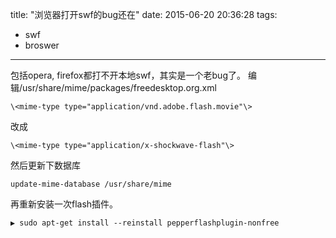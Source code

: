 title: "浏览器打开swf的bug还在"
date: 2015-06-20 20:36:28
tags:
- swf
- broswer
---
包括opera, firefox都打不开本地swf，其实是一个老bug了。
编辑/usr/share/mime/packages/freedesktop.org.xml
```
\<mime-type type="application/vnd.adobe.flash.movie"\>
```
改成
```
\<mime-type type="application/x-shockwave-flash"\>
```
然后更新下数据库
```
update-mime-database /usr/share/mime
```
再重新安装一次flash插件。
```
▶ sudo apt-get install --reinstall pepperflashplugin-nonfree
```

